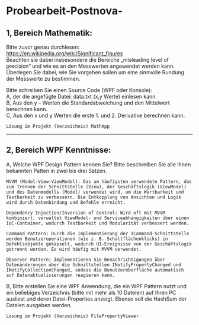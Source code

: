 # Probearbeit-Postnova-

## 1, Bereich Mathematik:
Bitte zuvor genau durchlesen: https://en.wikipedia.org/wiki/Significant_figures  
Beachten sie dabei insbesondere die Bereiche „misleading level of precision“ und wie es an den Messwerten angewendet werden kann.   
Überlegen Sie dabei, wie Sie vorgehen sollen um eine sinnvolle Rundung der Messwerte zu bestimmen.   

Bitte schreiben Sie einen Source Code (WPF oder Konsole):  
A,	der die angefügte Datei: data.txt (x,y Werte) einlesen kann.  
B,	Aus den y – Werten die Standardabweichung und den Mittelwert berechnen kann.  
C,	Aus den x und y Werten die erste 1. und 2. Derivative berechnen kann.

    Lösung im Projekt (Verzeichnis) MathApp
*****
##  2, Bereich WPF Kenntnisse: 
A, 	Welche WPF Design Pattern kennen Sie? Bitte beschreiben Sie alle Ihnen bekannten Patten in zwei bis drei Sätzen.
    
    MVVM (Model-View-ViewModel): Das am häufigsten verwendete Pattern, das zum Trennen der Schnittstelle (View), der Geschäftslogik (ViewModel) und des Datenmodells (Model) verwendet wird, um die Wartbarkeit und Testbarkeit zu verbessern. Die Entkopplung von Ansichten und Logik wird durch Datenbindung und Befehle erreicht.

    Dependency Injection/Inversion of Control: Wird oft mit MVVM kombiniert, verwaltet ViewModel- und Serviceabhängigkeiten über einen IoC-Container, wodurch Testbarkeit und Modularität verbessert werden.

    Command Pattern: Durch die Implementierung der ICommand-Schnittstelle werden Benutzeroperationen (wie z. B. Schaltflächenklicks) in Befehlsobjekte gekapselt, wodurch UI-Ereignisse von der Geschäftslogik getrennt werden. Es wird häufig mit MVVM verwendet.

    Observer Pattern: Implementieren Sie Benachrichtigungen über Datenänderungen über die Schnittstellen INotifyPropertyChanged und INotifyCollectionChanged, sodass die Benutzeroberfläche automatisch auf Datenaktualisierungen reagieren kann.
    
B, 	Bitte erstellen Sie eine WPF Anwendung, die ein WPF Pattern nutzt und ein beliebiges Verzeichnis (bitte mit mehr als 10 Dateien) auf Ihren PC ausliest und deren Datei-Properties anzeigt. Ebenso soll die HashSum der Dateien ausgeben werden.

    Lösung im Projekt (Verzeichnis) FilePropertyViewer


